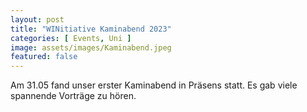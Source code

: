 ```yaml
---
layout: post
title: "WINitiative Kaminabend 2023"
categories: [ Events, Uni ]
image: assets/images/Kaminabend.jpeg
featured: false
---
```

Am 31.05 fand unser erster Kaminabend in Präsens statt. Es gab viele spannende Vorträge zu hören.
